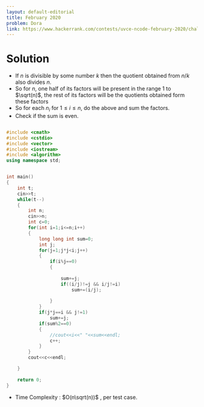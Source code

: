```yaml
---
layout: default-editorial
title: February 2020
problem: Dora
link: https://www.hackerrank.com/contests/uvce-ncode-february-2020/challenges/dora
---
```

# Solution

* If $n$ is divisible by some number $k$ then the quotient obtained from $n/k$ also divides $n$.
* So for $n$, one half of its factors will be present in the range $1$ to $\sqrt(n)$, the rest of its factors will be the quotients obtained form these factors
* So for each $n_i$ for $1\le i \le n$,  do the above and sum the factors.
* Check if the sum is even.
   


~~~cpp

#include <cmath>
#include <cstdio>
#include <vector>
#include <iostream>
#include <algorithm>
using namespace std;


int main()
{
    int t;
    cin>>t;
    while(t--)
    {
        int n;
        cin>>n;
        int c=0;
        for(int i=1;i<=n;i++)
        {
            long long int sum=0;
            int j;
            for(j=1;j*j<i;j++)
            {
                if(i%j==0)
                { 
                   
                    sum+=j;
                    if((i/j)!=j && i/j!=i)
                        sum+=(i/j);
                    
                }
            }
            if(j*j==i && j!=1)
                sum+=j;
            if(sum%2==0)
            {
                //cout<<i<<" "<<sum<<endl;
                c++;
            }
        }
        cout<<c<<endl;

    }
   
    return 0;
}


~~~

* Time Complexity : $O(n\sqrt(n))$ , per test case.
